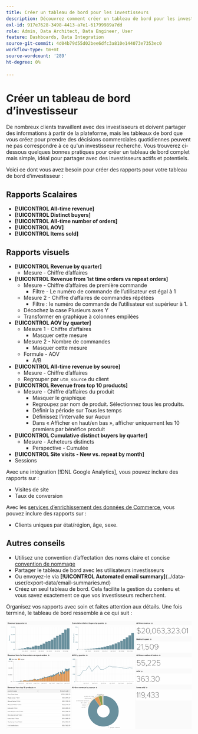 ```yaml
---
title: Créer un tableau de bord pour les investisseurs
description: Découvrez comment créer un tableau de bord pour les investisseurs.
exl-id: 917e7628-3498-4413-a7e1-61799989a7dd
role: Admin, Data Architect, Data Engineer, User
feature: Dashboards, Data Integration
source-git-commit: 4d04b79d55d02bee6dfc3a810e144073e7353ec0
workflow-type: tm+mt
source-wordcount: '289'
ht-degree: 0%

---
```


# Créer un tableau de bord d’investisseur

De nombreux clients travaillent avec des investisseurs et doivent partager des informations à partir de la plateforme, mais les tableaux de bord que vous créez pour prendre des décisions commerciales quotidiennes peuvent ne pas correspondre à ce qu&#39;un investisseur recherche. Vous trouverez ci-dessous quelques bonnes pratiques pour créer un tableau de bord complet mais simple, idéal pour partager avec des investisseurs actifs et potentiels.

Voici ce dont vous avez besoin pour créer des rapports pour votre tableau de bord d’investisseur :

## Rapports Scalaires

* **[!UICONTROL All-time revenue]**
* **[!UICONTROL Distinct buyers]**
* **[!UICONTROL All-time number of orders]**
* **[!UICONTROL AOV]**
* **[!UICONTROL Items sold]**

## Rapports visuels

* **[!UICONTROL Revenue by quarter]**
   * Mesure - Chiffre d’affaires
* **[!UICONTROL Revenue from 1st time orders vs repeat orders]**
   * Mesure - Chiffre d’affaires de première commande
      * Filtre - Le numéro de commande de l’utilisateur est égal à 1
   * Mesure 2 - Chiffre d’affaires de commandes répétées
      * Filtre : le numéro de commande de l’utilisateur est supérieur à 1.
   * Décochez la case Plusieurs axes Y
   * Transformer en graphique à colonnes empilées
* **[!UICONTROL AOV by quarter]**
   * Mesure 1 - Chiffre d’affaires
      * Masquer cette mesure
   * Mesure 2 - Nombre de commandes
      * Masquer cette mesure
   * Formule - AOV
      * A/B
* **[!UICONTROL All-time revenue by source]**
   * Mesure - Chiffre d’affaires
   * Regrouper par `utm_source` du client
* **[!UICONTROL Revenue from top 10 products]**
   * Mesure - Chiffre d’affaires du produit
      * Masquer le graphique
      * Regroupez par nom de produit. Sélectionnez tous les produits.
      * Définir la période sur Tous les temps
      * Définissez l’intervalle sur Aucun
      * Dans « Afficher en haut/en bas », afficher uniquement les 10 premiers par bénéfice produit
* **[!UICONTROL Cumulative distinct buyers by quarter]**
   * Mesure - Acheteurs distincts
      * Perspective - Cumulée
* **[!UICONTROL Site visits - New vs. repeat by month]**
* Sessions

Avec une intégration [!DNL Google Analytics], vous pouvez inclure des rapports sur :

* Visites de site
* Taux de conversion

Avec les [services d’enrichissement des données de Commerce](https://business.adobe.com/products/magento/magento-commerce.html), vous pouvez inclure des rapports sur :

* Clients uniques par état/région, âge, sexe.

## Autres conseils

* Utilisez une convention d’affectation des noms claire et concise [convention de nommage](../best-practices/naming-elements.md)
* Partager le tableau de bord avec les utilisateurs investisseurs
* Ou envoyez-le via **[!UICONTROL Automated email summary]**(../data-user/export-data/email-summaries.md)
* Créez un seul tableau de bord. Cela facilite la gestion du contenu et vous savez exactement ce que vos investisseurs recherchent.

Organisez vos rapports avec soin et faites attention aux détails. Une fois terminé, le tableau de bord ressemble à ce qui suit :

![Créer un tableau de bord d’investisseur](../../mbi/assets/investor-dboard-example.png)

